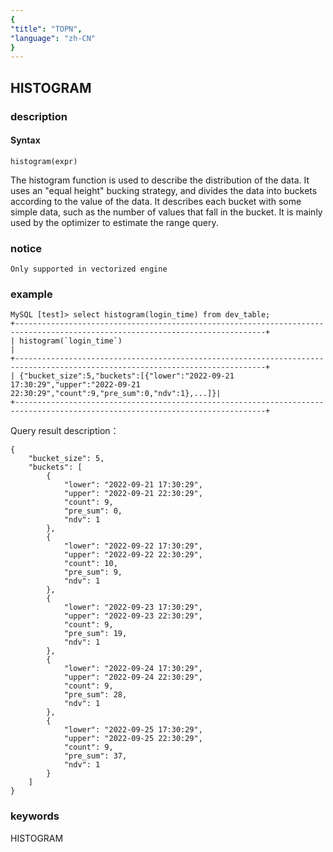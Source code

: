```yaml
---
{
"title": "TOPN",
"language": "zh-CN"
}
---
```


<!-- 
Licensed to the Apache Software Foundation (ASF) under one
or more contributor license agreements.  See the NOTICE file
distributed with this work for additional information
regarding copyright ownership.  The ASF licenses this file
to you under the Apache License, Version 2.0 (the
"License"); you may not use this file except in compliance
with the License.  You may obtain a copy of the License at

  http://www.apache.org/licenses/LICENSE-2.0

Unless required by applicable law or agreed to in writing,
software distributed under the License is distributed on an
"AS IS" BASIS, WITHOUT WARRANTIES OR CONDITIONS OF ANY
KIND, either express or implied.  See the License for the
specific language governing permissions and limitations
under the License.
-->

## HISTOGRAM
### description
#### Syntax

`histogram(expr)`

The histogram function is used to describe the distribution of the data. It uses an "equal height" bucking strategy, and divides the data into buckets according to the value of the data. It describes each bucket with some simple data, such as the number of values that fall in the bucket. It is mainly used by the optimizer to estimate the range query.

### notice

```
Only supported in vectorized engine
```

### example

```
MySQL [test]> select histogram(login_time) from dev_table;
+------------------------------------------------------------------------------------------------------------------------------+
| histogram(`login_time`)                                                                                                      |
+------------------------------------------------------------------------------------------------------------------------------+
| {"bucket_size":5,"buckets":[{"lower":"2022-09-21 17:30:29","upper":"2022-09-21 22:30:29","count":9,"pre_sum":0,"ndv":1},...]}|
+------------------------------------------------------------------------------------------------------------------------------+
```
Query result description：

```
{
    "bucket_size": 5, 
    "buckets": [
        {
            "lower": "2022-09-21 17:30:29", 
            "upper": "2022-09-21 22:30:29", 
            "count": 9, 
            "pre_sum": 0, 
            "ndv": 1
        }, 
        {
            "lower": "2022-09-22 17:30:29", 
            "upper": "2022-09-22 22:30:29", 
            "count": 10, 
            "pre_sum": 9, 
            "ndv": 1
        }, 
        {
            "lower": "2022-09-23 17:30:29", 
            "upper": "2022-09-23 22:30:29", 
            "count": 9, 
            "pre_sum": 19, 
            "ndv": 1
        }, 
        {
            "lower": "2022-09-24 17:30:29", 
            "upper": "2022-09-24 22:30:29", 
            "count": 9, 
            "pre_sum": 28, 
            "ndv": 1
        }, 
        {
            "lower": "2022-09-25 17:30:29", 
            "upper": "2022-09-25 22:30:29", 
            "count": 9, 
            "pre_sum": 37, 
            "ndv": 1
        }
    ]
}
```


### keywords

HISTOGRAM
